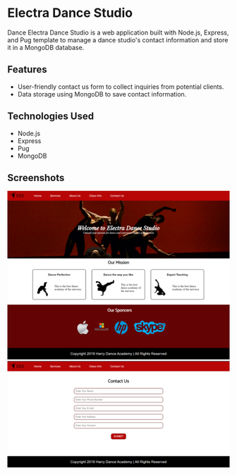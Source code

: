 # Electra Dance Studio

Dance Electra Dance Studio is a web application built with Node.js, Express, and Pug template to manage a dance studio's contact information and store it in a MongoDB database.

## Features

- User-friendly contact us form to collect inquiries from potential clients.
- Data storage using MongoDB to save contact information.

## Technologies Used

- Node.js
- Express
- Pug
- MongoDB

## Screenshots

![Screenshot 1](screenshot/s1.png)
![Screenshot 2](screenshot/s2.png)


